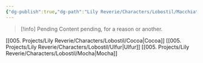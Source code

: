 ```yaml
---
{"dg-publish":true,"dg-path":"Lily Reverie/Characters/Lobostil/Macchiato.md","permalink":"/lily-reverie/characters/lobostil/macchiato/","created":"2024-01-20T04:36:41.255-03:00","updated":"2024-01-21T01:41:27.586-03:00"}
---
```



>[!info] Pending
>Content pending, for a reason or another.

[[005. Projects/Lily Reverie/Characters/Lobostil/Cocoa\|Cocoa]]
[[005. Projects/Lily Reverie/Characters/Lobostil/Ulfur\|Ulfur]]
[[005. Projects/Lily Reverie/Characters/Lobostil/Mocha\|Mocha]]